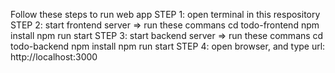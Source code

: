 Follow these steps to run web app
STEP 1: open terminal in this respository
STEP 2: start frontend server
  => run these commans
      cd todo-frontend
      npm install
      npm run start
STEP 3: start backend server
  => run these commans
      cd todo-backend
      npm install
      npm run start
STEP 4: open browser, and type url: http://localhost:3000
